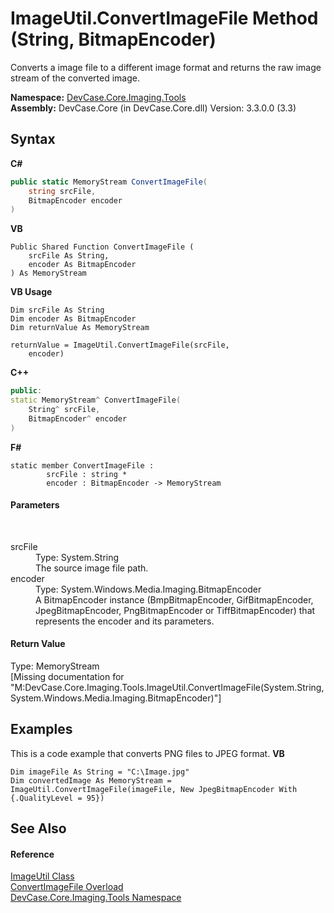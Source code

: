 # ImageUtil.ConvertImageFile Method (String, BitmapEncoder)
 

Converts a image file to a different image format and returns the raw image stream of the converted image.

**Namespace:**&nbsp;<a href="N_DevCase_Core_Imaging_Tools">DevCase.Core.Imaging.Tools</a><br />**Assembly:**&nbsp;DevCase.Core (in DevCase.Core.dll) Version: 3.3.0.0 (3.3)

## Syntax

**C#**<br />
``` C#
public static MemoryStream ConvertImageFile(
	string srcFile,
	BitmapEncoder encoder
)
```

**VB**<br />
``` VB
Public Shared Function ConvertImageFile ( 
	srcFile As String,
	encoder As BitmapEncoder
) As MemoryStream
```

**VB Usage**<br />
``` VB Usage
Dim srcFile As String
Dim encoder As BitmapEncoder
Dim returnValue As MemoryStream

returnValue = ImageUtil.ConvertImageFile(srcFile, 
	encoder)
```

**C++**<br />
``` C++
public:
static MemoryStream^ ConvertImageFile(
	String^ srcFile, 
	BitmapEncoder^ encoder
)
```

**F#**<br />
``` F#
static member ConvertImageFile : 
        srcFile : string * 
        encoder : BitmapEncoder -> MemoryStream 

```


#### Parameters
&nbsp;<dl><dt>srcFile</dt><dd>Type: System.String<br />The source image file path.</dd><dt>encoder</dt><dd>Type: System.Windows.Media.Imaging.BitmapEncoder<br />A BitmapEncoder instance (BmpBitmapEncoder, GifBitmapEncoder, JpegBitmapEncoder, PngBitmapEncoder or TiffBitmapEncoder) that represents the encoder and its parameters.</dd></dl>

#### Return Value
Type: MemoryStream<br />\[Missing <returns> documentation for "M:DevCase.Core.Imaging.Tools.ImageUtil.ConvertImageFile(System.String,System.Windows.Media.Imaging.BitmapEncoder)"\]

## Examples
This is a code example that converts PNG files to JPEG format. 
**VB**<br />
``` VB
Dim imageFile As String = "C:\Image.jpg"
Dim convertedImage As MemoryStream = ImageUtil.ConvertImageFile(imageFile, New JpegBitmapEncoder With {.QualityLevel = 95})
```


## See Also


#### Reference
<a href="T_DevCase_Core_Imaging_Tools_ImageUtil">ImageUtil Class</a><br /><a href="Overload_DevCase_Core_Imaging_Tools_ImageUtil_ConvertImageFile">ConvertImageFile Overload</a><br /><a href="N_DevCase_Core_Imaging_Tools">DevCase.Core.Imaging.Tools Namespace</a><br />